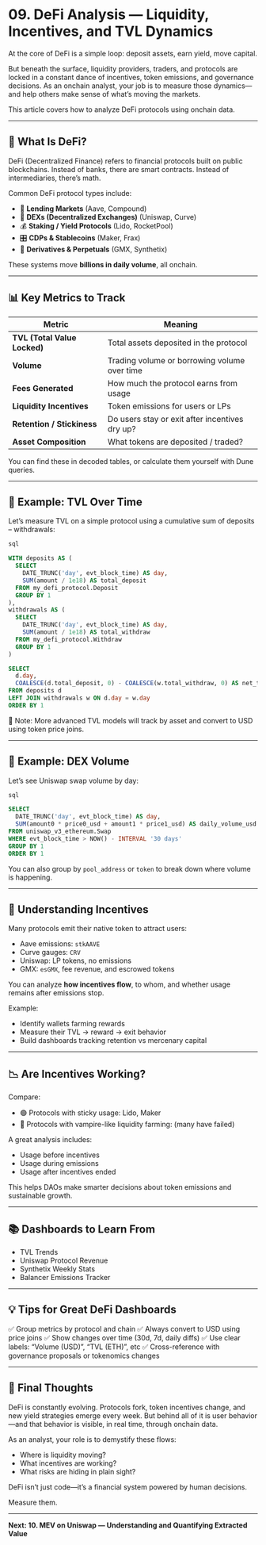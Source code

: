 # 09. DeFi Analysis — Liquidity, Incentives, and TVL Dynamics

At the core of DeFi is a simple loop: deposit assets, earn yield, move capital.

But beneath the surface, liquidity providers, traders, and protocols are locked in a constant dance of incentives, token emissions, and governance decisions. As an onchain analyst, your job is to measure those dynamics—and help others make sense of what’s moving the markets.

This article covers how to analyze DeFi protocols using onchain data.

---

## 🧠 What Is DeFi?

DeFi (Decentralized Finance) refers to financial protocols built on public blockchains. Instead of banks, there are smart contracts. Instead of intermediaries, there’s math.

Common DeFi protocol types include:

- 🏦 **Lending Markets** (Aave, Compound)
- 🔁 **DEXs (Decentralized Exchanges)** (Uniswap, Curve)
- 💰 **Staking / Yield Protocols** (Lido, RocketPool)
- 🎛️ **CDPs & Stablecoins** (Maker, Frax)
- 🧾 **Derivatives & Perpetuals** (GMX, Synthetix)

These systems move **billions in daily volume**, all onchain.

---

## 📊 Key Metrics to Track

| Metric                       | Meaning                                        |
| ---------------------------- | ---------------------------------------------- |
| **TVL (Total Value Locked)** | Total assets deposited in the protocol         |
| **Volume**                   | Trading volume or borrowing volume over time   |
| **Fees Generated**           | How much the protocol earns from usage         |
| **Liquidity Incentives**     | Token emissions for users or LPs               |
| **Retention / Stickiness**   | Do users stay or exit after incentives dry up? |
| **Asset Composition**        | What tokens are deposited / traded?            |

You can find these in decoded tables, or calculate them yourself with Dune queries.

---

## 🏦 Example: TVL Over Time

Let’s measure TVL on a simple protocol using a cumulative sum of deposits – withdrawals:

```sql
sql

WITH deposits AS (
  SELECT 
    DATE_TRUNC('day', evt_block_time) AS day,
    SUM(amount / 1e18) AS total_deposit
  FROM my_defi_protocol.Deposit
  GROUP BY 1
),
withdrawals AS (
  SELECT 
    DATE_TRUNC('day', evt_block_time) AS day,
    SUM(amount / 1e18) AS total_withdraw
  FROM my_defi_protocol.Withdraw
  GROUP BY 1
)

SELECT 
  d.day,
  COALESCE(d.total_deposit, 0) - COALESCE(w.total_withdraw, 0) AS net_tvl
FROM deposits d
LEFT JOIN withdrawals w ON d.day = w.day
ORDER BY 1
```

🧠 Note: More advanced TVL models will track by asset and convert to USD using token price joins.

------

## 🧮 Example: DEX Volume

Let’s see Uniswap swap volume by day:

```sql
sql

SELECT 
  DATE_TRUNC('day', evt_block_time) AS day,
  SUM(amount0 * price0_usd + amount1 * price1_usd) AS daily_volume_usd
FROM uniswap_v3_ethereum.Swap
WHERE evt_block_time > NOW() - INTERVAL '30 days'
GROUP BY 1
ORDER BY 1
```

You can also group by `pool_address` or `token` to break down where volume is happening.

------

## 🧠 Understanding Incentives

Many protocols emit their native token to attract users:

- Aave emissions: `stkAAVE`
- Curve gauges: `CRV`
- Uniswap: LP tokens, no emissions
- GMX: `esGMX`, fee revenue, and escrowed tokens

You can analyze **how incentives flow**, to whom, and whether usage remains after emissions stop.

Example:

- Identify wallets farming rewards
- Measure their TVL → reward → exit behavior
- Build dashboards tracking retention vs mercenary capital

------

## 📉 Are Incentives Working?

Compare:

- 🟢 Protocols with sticky usage: Lido, Maker
- 🔴 Protocols with vampire-like liquidity farming: (many have failed)

A great analysis includes:

- Usage before incentives
- Usage during emissions
- Usage after incentives ended

This helps DAOs make smarter decisions about token emissions and sustainable growth.

------

## 📚 Dashboards to Learn From

- TVL Trends
- Uniswap Protocol Revenue
- Synthetix Weekly Stats
- Balancer Emissions Tracker

------

## 💡 Tips for Great DeFi Dashboards

✅ Group metrics by protocol and chain
 ✅ Always convert to USD using price joins
 ✅ Show changes over time (30d, 7d, daily diffs)
 ✅ Use clear labels: “Volume (USD)”, “TVL (ETH)”, etc
 ✅ Cross-reference with governance proposals or tokenomics changes

------

## 🧠 Final Thoughts

DeFi is constantly evolving. Protocols fork, token incentives change, and new yield strategies emerge every week. But behind all of it is user behavior—and that behavior is visible, in real time, through onchain data.

As an analyst, your role is to demystify these flows:

- Where is liquidity moving?
- What incentives are working?
- What risks are hiding in plain sight?

DeFi isn’t just code—it’s a financial system powered by human decisions.

Measure them.

------

**Next: 10. MEV on Uniswap — Understanding and Quantifying Extracted Value**
